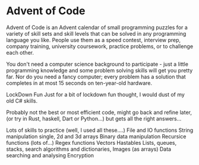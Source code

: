 # Advent of Code

Advent of Code is an Advent calendar of small programming puzzles for a variety of skill sets and skill levels that can be solved in any programming language you like. People use them as a speed contest, interview prep, company training, university coursework, practice problems, or to challenge each other.

You don't need a computer science background to participate - just a little programming knowledge and some problem solving skills will get you pretty far. Nor do you need a fancy computer; every problem has a solution that completes in at most 15 seconds on ten-year-old hardware.

LockDown Fun Just for a bit of lockdown fun thought, I would dust of my old C# skills.

Probably not the best or most efficient code, might go back and refine later, (or try in Rust, haskell, Dart or Python...) but gets all the right answers...

Lots of skills to practice (well, I used all these....) File and IO functions String manipulation single, 2d and 3d arrays Binary data manipulation Recursice functions (lots of...) Regex functions Vectors Hastables Lists, queues, stacks, search algorithms and dictionaries, Images (as arrays) Data searching and analysing Encryption
